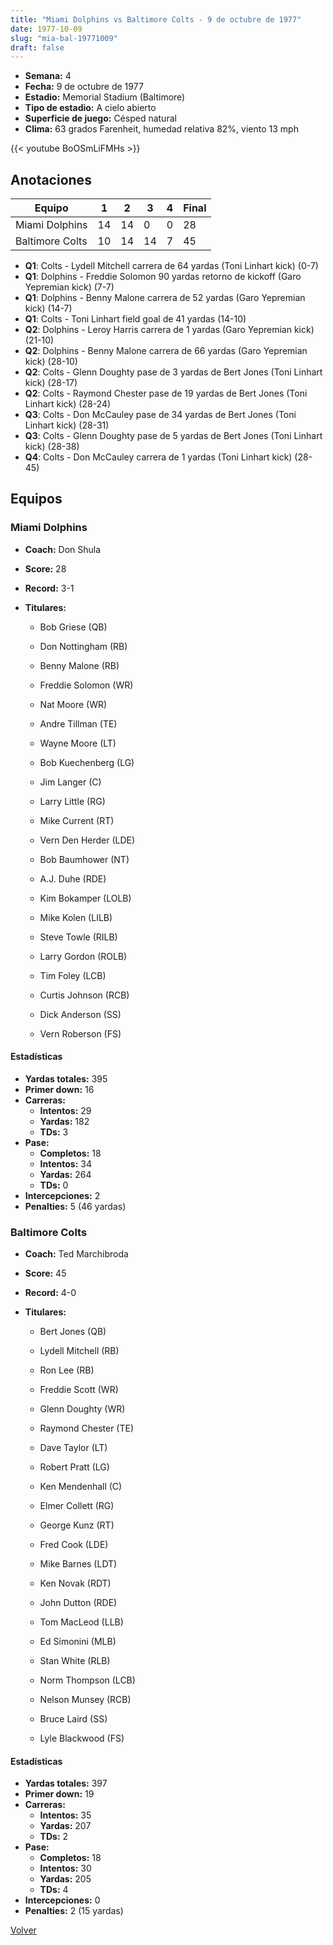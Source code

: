 ```yaml
---
title: "Miami Dolphins vs Baltimore Colts - 9 de octubre de 1977"
date: 1977-10-09
slug: "mia-bal-19771009"
draft: false
---
```


- **Semana:** 4
- **Fecha:** 9 de octubre de 1977
- **Estadio:** Memorial Stadium (Baltimore)
- **Tipo de estadio:** A cielo abierto
- **Superficie de juego:** Césped natural
- **Clima:** 63 grados Farenheit, humedad relativa 82%, viento 13 mph


{{< youtube BoOSmLiFMHs >}}


## Anotaciones
| Equipo | 1 | 2 | 3 | 4 | Final |
|--------|---|---|---|---|-------|
| Miami Dolphins  | 14 | 14 | 0 | 0  | 28 |
| Baltimore Colts  | 10 | 14 | 14 | 7  | 45 |
- **Q1**: Colts - Lydell Mitchell carrera de 64 yardas (Toni Linhart kick) (0-7)
- **Q1**: Dolphins - Freddie Solomon 90 yardas retorno de kickoff (Garo Yepremian kick) (7-7)
- **Q1**: Dolphins - Benny Malone carrera de 52 yardas (Garo Yepremian kick) (14-7)
- **Q1**: Colts - Toni Linhart field goal de 41 yardas (14-10)
- **Q2**: Dolphins - Leroy Harris carrera de 1 yardas (Garo Yepremian kick) (21-10)
- **Q2**: Dolphins - Benny Malone carrera de 66 yardas (Garo Yepremian kick) (28-10)
- **Q2**: Colts - Glenn Doughty pase de 3 yardas de Bert Jones (Toni Linhart kick) (28-17)
- **Q2**: Colts - Raymond Chester pase de 19 yardas de Bert Jones (Toni Linhart kick) (28-24)
- **Q3**: Colts - Don McCauley pase de 34 yardas de Bert Jones (Toni Linhart kick) (28-31)
- **Q3**: Colts - Glenn Doughty pase de 5 yardas de Bert Jones (Toni Linhart kick) (28-38)
- **Q4**: Colts - Don McCauley carrera de 1 yardas (Toni Linhart kick) (28-45)


## Equipos


### Miami Dolphins
* **Coach:** Don Shula
* **Score:** 28
* **Record:** 3-1
* **Titulares:** 

  * Bob Griese (QB) 

  * Don Nottingham (RB) 

  * Benny Malone (RB) 

  * Freddie Solomon (WR) 

  * Nat Moore (WR) 

  * Andre Tillman (TE) 

  * Wayne Moore (LT) 

  * Bob Kuechenberg (LG) 

  * Jim Langer (C) 

  * Larry Little (RG) 

  * Mike Current (RT) 

  * Vern Den Herder (LDE) 

  * Bob Baumhower (NT) 

  * A.J. Duhe (RDE) 

  * Kim Bokamper (LOLB) 

  * Mike Kolen (LILB) 

  * Steve Towle (RILB) 

  * Larry Gordon (ROLB) 

  * Tim Foley (LCB) 

  * Curtis Johnson (RCB) 

  * Dick Anderson (SS) 

  * Vern Roberson (FS) 

#### Estadísticas
* **Yardas totales:** 395
* **Primer down:** 16
* **Carreras:**
  * **Intentos:** 29
  * **Yardas:** 182
  * **TDs:** 3
* **Pase:**
  * **Completos:** 18
  * **Intentos:** 34
  * **Yardas:** 264
  * **TDs:** 0
* **Intercepciones:** 2
* **Penalties:** 5 (46 yardas)

### Baltimore Colts
* **Coach:** Ted Marchibroda
* **Score:** 45
* **Record:** 4-0
* **Titulares:** 

  * Bert Jones (QB) 

  * Lydell Mitchell (RB) 

  * Ron Lee (RB) 

  * Freddie Scott (WR) 

  * Glenn Doughty (WR) 

  * Raymond Chester (TE) 

  * Dave Taylor (LT) 

  * Robert Pratt (LG) 

  * Ken Mendenhall (C) 

  * Elmer Collett (RG) 

  * George Kunz (RT) 

  * Fred Cook (LDE) 

  * Mike Barnes (LDT) 

  * Ken Novak (RDT) 

  * John Dutton (RDE) 

  * Tom MacLeod (LLB) 

  * Ed Simonini (MLB) 

  * Stan White (RLB) 

  * Norm Thompson (LCB) 

  * Nelson Munsey (RCB) 

  * Bruce Laird (SS) 

  * Lyle Blackwood (FS) 

#### Estadísticas
* **Yardas totales:** 397
* **Primer down:** 19
* **Carreras:**
  * **Intentos:** 35
  * **Yardas:** 207
  * **TDs:** 2
* **Pase:**
  * **Completos:** 18
  * **Intentos:** 30
  * **Yardas:** 205
  * **TDs:** 4
* **Intercepciones:** 0
* **Penalties:** 2 (15 yardas)


[Volver](/historia/1977)
